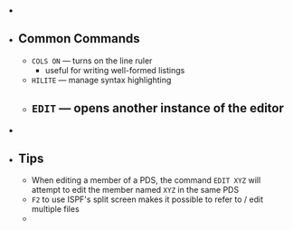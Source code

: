 -
- ## Common Commands
	- `COLS ON` — turns on the line ruler
		- useful for writing well-formed listings
	- `HILITE` — manage syntax highlighting
	- `EDIT` — opens another instance of the editor
		-
-
- ## Tips
	- When editing a member of a PDS, the command `EDIT XYZ` will attempt to edit the member named `XYZ` in the same PDS
	- `F2` to use ISPF's split screen makes it possible to refer to / edit multiple files
	-